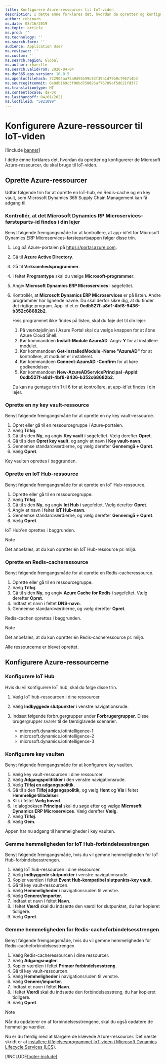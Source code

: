```yaml
---
title: Konfigurere Azure-ressourcer til IoT-viden
description: I dette emne forklares det, hvordan du opretter og konfigurerer de Microsoft Azure-ressourcer, du skal bruge til IoT-viden.
author: robinarh
ms.date: 08/16/2019
ms.topic: article
ms.prod: ''
ms.technology: ''
ms.search.form: ''
audience: Application User
ms.reviewer: ''
ms.custom: ''
ms.search.region: Global
ms.author: rhaertle
ms.search.validFrom: 2020-04-04
ms.dyn365.ops.version: 10.0.5
ms.openlocfilehash: 722904aa75a9d95b99c83f39a1d79b9c796714b3
ms.sourcegitcommit: 0e8db169c3f90bd750826af76709ef5d621fd377
ms.translationtype: HT
ms.contentlocale: da-DK
ms.lasthandoff: 04/01/2021
ms.locfileid: "5821099"
---
```

# <a name="set-up-azure-resources-for-iot-intelligence"></a>Konfigurere Azure-ressourcer til IoT-viden

[!include [banner](../../includes/banner.md)]

I dette emne forklares det, hvordan du opretter og konfigurerer de Microsoft Azure-ressourcer, du skal bruge til IoT-viden.

## <a name="create-azure-resources"></a>Oprette Azure-ressourcer

Udfør følgende trin for at oprette en IoT-hub, en Redis-cache og en key vault, som Microsoft Dynamics 365 Supply Chain Management kan få adgang til.

### <a name="verify-that-the-microsoft-dynamics-erp-microservices-first-party-app-id-is-in-your-tenant"></a>Kontrollér, at det Microsoft Dynamics RP Microservices-førsteparts-id findes i din lejer

Benyt følgende fremgangsmåde for at kontrollere, at app-id'et for Microsoft Dynamics ERP Microservices-førstepartsappen følger disse trin.

1. Log på Azure-portalen på <https://portal.azure.com>.
2. Gå til **Azure Active Directory**.
3. Gå til **Virksomhedsprogrammer**.
4. I feltet **Programtype** skal du vælge **Microsoft-programmer**.
5. Angiv **Microsoft Dynamics ERP Microservices** i søgefeltet.
6. Kontrollér, at **Microsoft Dynamics ERP Microservices** er på listen. Andre programmer har lignende navne. Du skal derfor sikre dig, at du finder det rigtige program. App-id'et er **0cdb527f-a8d1-4bf8-9436-b352c68682b2**.

    Hvis programmet ikke findes på listen, skal du føje det til din lejer:

    1. På værktøjslinjen i Azure Portal skal du vælge knappen for at åbne Azure Cloud Shell.
    2. Kør kommandoen **Install-Module AzureAD**. Angiv **Y** for at installere modulet.
    3. Kør kommandoen **Get-InstalledModule -Name "AzureAD"** for at kontrollere, at modulet er installeret.
    4. Kør kommandoen **Connect-AzureAD -Confirm** for at køre godkendelsen.
    5. Kør kommandoen **New-AzureADServicePrincipal -AppId 0cdb527f-a8d1-4bf8-9436-b352c68682b2**.

    Du kan nu gentage trin 1 til 6 for at kontrollere, at app-id'et findes i din lejer.

### <a name="create-a-key-vault-resource"></a>Oprette en ny key vault-ressource

Benyt følgende fremgangsmåde for at oprette en ny key vault-ressource.

1. Opret eller gå til en ressourcegruppe i Azure-portalen.
2. Vælg **Tilføj**.
3. Gå til siden **Ny**, og angiv **Key vault** i søgefeltet. Vælg derefter **Opret**.
4. Gå til siden **Opret key vault**, og angiv et navn i **Key vault-navn**.
5. Gennemse standardværdierne, og vælg derefter **Gennemgå + Opret**.
6. Vælg **Opret**.

Key vaulten oprettes i baggrunden.

### <a name="create-an-iot-hub-resource"></a>Oprette en IoT Hub-ressource

Benyt følgende fremgangsmåde for at oprette en IoT Hub-ressource.

1. Oprette eller gå til en ressourcegruppe.
2. Vælg **Tilføj**.
3. Gå til siden **Ny**, og angiv **Iot Hub** i søgefeltet. Vælg derefter **Opret**.
4. Angiv et navn i feltet **IoT Hub-navn**.
5. Gennemse standardværdierne, og vælg derefter **Gennemgå + Opret**.
6. Vælg **Opret**.

IoT Hub'en oprettes i baggrunden.

> [!NOTE]
> Det anbefales, at du kun opretter én IoT Hub-ressource pr. miljø.

### <a name="create-a-redis-cache-resource"></a>Oprette en Redis-cacheressource

Benyt følgende fremgangsmåde for at oprette en Redis-cacheressource.

1. Oprette eller gå til en ressourcegruppe.
2. Vælg **Tilføj**.
3. Gå til siden **Ny**, og angiv **Azure Cache for Redis** i søgefeltet. Vælg derefter **Opret**.
4. Indtast et navn i feltet **DNS-navn**.
5. Gennemse standardværdierne, og vælg derefter **Opret**.

Redis-cachen oprettes i baggrunden.

> [!NOTE]
> Det anbefales, at du kun opretter én Redis-cacheressource pr. miljø.

Alle ressourcerne er blevet oprettet.

## <a name="configure-the-azure-resources"></a>Konfigurere Azure-ressourcerne

### <a name="configure-the-iot-hub"></a>Konfigurere IoT Hub

Hvis du vil konfigurere IoT hub, skal du følge disse trin.

1. Vælg IoT hub-ressourcen i dine ressourcer.
2. Vælg **Indbyggede slutpunkter** i venstre navigationsrude.
3. Indsæt følgende forbrugergrupper under **Forbrugergrupper**. Disse brugergrupper svarer til de færdiglavede scenarier.

    + microsoft.dynamics.iotintelligence-1
    + microsoft.dynamics.iotintelligence-2
    + microsoft.dynamics.iotintelligence-3

### <a name="configure-the-key-vault"></a>Konfigurere key vaulten

Benyt følgende fremgangsmåde for at konfigurere key vaulten.

1. Vælg key vault-ressourcen i dine ressourcer.
2. Vælg **Adgangspolitikker** i den venstre navigationsrude.
3. Vælg **Tilføj en adgangspolitik**.
4. Gå til siden **Tilføj adgangspolitik**, og vælg **Hent** og **Vis** i feltet **Hemmelige tilladelser**.
5. Klik i feltet **Vælg hoved**.
6. I dialogboksen **Principal** skal du søge efter og vælge **Microsoft Dynamics ERP Microservices**. Vælg derefter **Vælg**.
7. Vælg **Tilføj**.
8. Vælg **Gem**.

Appen har nu adgang til hemmeligheder i key vaulten.

### <a name="save-the-iot-hub-connection-string-secret"></a>Gemme hemmeligheden for IoT Hub-forbindelsesstrengen

Benyt følgende fremgangsmåde, hvis du vil gemme hemmeligheden for IoT Hub-forbindelsesstrengen.

1. Vælg IoT hub-ressourcen i dine ressourcer.
2. Vælg **Indbyggede slutpunkter** i venstre navigationsrude.
3. Kopiér værdien i feltet **Event Hub-kompatibel slutpunkts-key vault**.
4. Gå til key vault-ressourcen.
5. Vælg **Hemmeligheder** i navigationsruden til venstre.
6. Vælg **Generer/importer**.
7. Indtast et navn i feltet **Navn**.
8. I feltet **Værdi** skal du indsætte den værdi for slutpunktet, du har kopieret tidligere.
9. Vælg **Opret**.

### <a name="save-the-redis-cache-connection-string-secret"></a>Gemme hemmeligheden for Redis-cacheforbindelsesstrengen

Benyt følgende fremgangsmåde, hvis du vil gemme hemmeligheden for Redis-cacheforbindelsesstrengen.

1. Vælg Redis-cacheressourcen i dine ressourcer.
2. Vælg **Adgangsnøgler**.
3. Kopiér værdien i feltet **Primær forbindelsesstreng**.
4. Gå til key vault-ressourcen.
5. Vælg **Hemmeligheder** i navigationsruden til venstre.
6. Vælg **Generer/importer**.
7. Indtast et navn i feltet **Navn**.
8. I feltet **Værdi** skal du indsætte den forbindelsesstreng, du har kopieret tidligere.
9. Vælg **Opret**.

> [!NOTE]
> Når du opdaterer en af forbindelsesstrengene, skal du også opdatere de hemmelige værdier.

Nu er du færdig med at klargøre de krævede Azure-ressourcer. Det næste skridt er at [installere tilføjelsesprogrammet IoT-viden i Microsoft Dynamics Lifecycle Services (LCS)](iot-lcs-setup.md).


[!INCLUDE[footer-include](../../includes/footer-banner.md)]